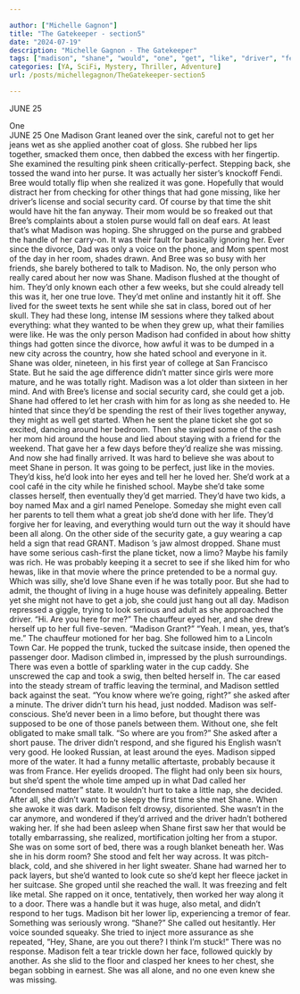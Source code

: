 ```yaml
---

author: ["Michelle Gagnon"]
title: "The Gatekeeper - section5"
date: "2024-07-19"
description: "Michelle Gagnon - The Gatekeeper"
tags: ["madison", "shane", "would", "one", "get", "like", "driver", "felt", "bree", "totally", "since", "even", "grant", "purse", "missing", "security", "time", "mom", "day", "person", "thought", "could", "tell", "first", "job"]
categories: [YA, SciFi, Mystery, Thriller, Adventure]
url: /posts/michellegagnon/TheGatekeeper-section5

---
```



JUNE 25  
 One  
JUNE 25
One
Madison Grant leaned over the sink, careful not to get her jeans wet as she applied another coat of gloss. She rubbed her lips together, smacked them once, then dabbed the excess with her fingertip. She examined the resulting pink sheen critically-perfect. Stepping back, she tossed the wand into her purse. It was actually her sister’s knockoff Fendi. Bree would totally flip when she realized it was gone. Hopefully that would distract her from checking for other things that had gone missing, like her driver’s license and social security card. Of course by that time the shit would have hit the fan anyway. Their mom would be so freaked out that Bree’s complaints about a stolen purse would fall on deaf ears. At least that’s what Madison was hoping.
She shrugged on the purse and grabbed the handle of her carry-on. It was their fault for basically ignoring her. Ever since the divorce, Dad was only a voice on the phone, and Mom spent most of the day in her room, shades drawn. And Bree was so busy with her friends, she barely bothered to talk to Madison. No, the only person who really cared about her now was Shane.
Madison flushed at the thought of him. They’d only known each other a few weeks, but she could already tell this was it, her one true love. They’d met online and instantly hit it off. She lived for the sweet texts he sent while she sat in class, bored out of her skull. They had these long, intense IM sessions where they talked about everything: what they wanted to be when they grew up, what their families were like. He was the only person Madison had confided in about how shitty things had gotten since the divorce, how awful it was to be dumped in a new city across the country, how she hated school and everyone in it.
Shane was older, nineteen, in his first year of college at San Francisco State. But he said the age difference didn’t matter since girls were more mature, and he was totally right. Madison was a lot older than sixteen in her mind. And with Bree’s license and social security card, she could get a job. Shane had offered to let her crash with him for as long as she needed to. He hinted that since they’d be spending the rest of their lives together anyway, they might as well get started. When he sent the plane ticket she got so excited, dancing around her bedroom. Then she swiped some of the cash her mom hid around the house and lied about staying with a friend for the weekend. That gave her a few days before they’d realize she was missing. And now she had finally arrived.
It was hard to believe she was about to meet Shane in person. It was going to be perfect, just like in the movies. They’d kiss, he’d look into her eyes and tell her he loved her. She’d work at a cool café in the city while he finished school. Maybe she’d take some classes herself, then eventually they’d get married. They’d have two kids, a boy named Max and a girl named Penelope. Someday she might even call her parents to tell them what a great job she’d done with her life. They’d forgive her for leaving, and everything would turn out the way it should have been all along.
On the other side of the security gate, a guy wearing a cap held a sign that read GRANT. Madison ’s jaw almost dropped. Shane must have some serious cash-first the plane ticket, now a limo? Maybe his family was rich. He was probably keeping it a secret to see if she liked him for who hewas, like in that movie where the prince pretended to be a normal guy. Which was silly, she’d love Shane even if he was totally poor. But she had to admit, the thought of living in a huge house was definitely appealing. Better yet she might not have to get a job, she could just hang out all day. Madison repressed a giggle, trying to look serious and adult as she approached the driver.
“Hi. Are you here for me?”
The chauffeur eyed her, and she drew herself up to her full five-seven. “Madison Grant?”
“Yeah. I mean, yes, that’s me.”
The chauffeur motioned for her bag. She followed him to a Lincoln Town Car. He popped the trunk, tucked the suitcase inside, then opened the passenger door. Madison climbed in, impressed by the plush surroundings. There was even a bottle of sparkling water in the cup caddy. She unscrewed the cap and took a swig, then belted herself in. The car eased into the steady stream of traffic leaving the terminal, and Madison settled back against the seat.
“You know where we’re going, right?” she asked after a minute.
The driver didn’t turn his head, just nodded.
Madison was self-conscious. She’d never been in a limo before, but thought there was supposed to be one of those panels between them. Without one, she felt obligated to make small talk.
“So where are you from?” She asked after a short pause.
The driver didn’t respond, and she figured his English wasn’t very good. He looked Russian, at least around the eyes. Madison sipped more of the water. It had a funny metallic aftertaste, probably because it was from France. Her eyelids drooped. The flight had only been six hours, but she’d spent the whole time amped up in what Dad called her “condensed matter” state. It wouldn’t hurt to take a little nap, she decided. After all, she didn’t want to be sleepy the first time she met Shane.
When she awoke it was dark. Madison felt drowsy, disoriented. She wasn’t in the car anymore, and wondered if they’d arrived and the driver hadn’t bothered waking her. If she had been asleep when Shane first saw her that would be totally embarrassing, she realized, mortification jolting her from a stupor. She was on some sort of bed, there was a rough blanket beneath her. Was she in his dorm room? She stood and felt her way across. It was pitch-black, cold, and she shivered in her light sweater. Shane had warned her to pack layers, but she’d wanted to look cute so she’d kept her fleece jacket in her suitcase. She groped until she reached the wall. It was freezing and felt like metal. She rapped on it once, tentatively, then worked her way along it to a door. There was a handle but it was huge, also metal, and didn’t respond to her tugs. Madison bit her lower lip, experiencing a tremor of fear. Something was seriously wrong.
“Shane?” She called out hesitantly. Her voice sounded squeaky. She tried to inject more assurance as she repeated, “Hey, Shane, are you out there? I think I’m stuck!”
There was no response. Madison felt a tear trickle down her face, followed quickly by another. As she slid to the floor and clasped her knees to her chest, she began sobbing in earnest. She was all alone, and no one even knew she was missing.
